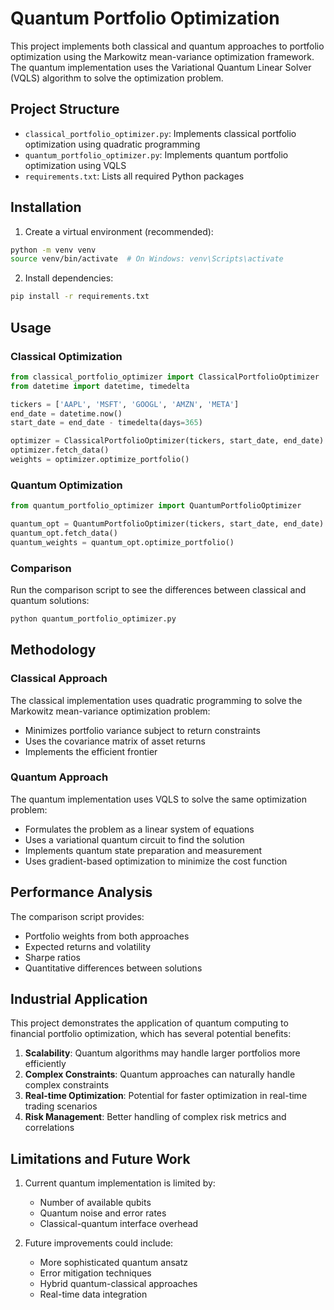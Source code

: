 # Quantum Portfolio Optimization

This project implements both classical and quantum approaches to portfolio optimization using the Markowitz mean-variance optimization framework. The quantum implementation uses the Variational Quantum Linear Solver (VQLS) algorithm to solve the optimization problem.

## Project Structure

- `classical_portfolio_optimizer.py`: Implements classical portfolio optimization using quadratic programming
- `quantum_portfolio_optimizer.py`: Implements quantum portfolio optimization using VQLS
- `requirements.txt`: Lists all required Python packages

## Installation

1. Create a virtual environment (recommended):
```bash
python -m venv venv
source venv/bin/activate  # On Windows: venv\Scripts\activate
```

2. Install dependencies:
```bash
pip install -r requirements.txt
```

## Usage

### Classical Optimization
```python
from classical_portfolio_optimizer import ClassicalPortfolioOptimizer
from datetime import datetime, timedelta

tickers = ['AAPL', 'MSFT', 'GOOGL', 'AMZN', 'META']
end_date = datetime.now()
start_date = end_date - timedelta(days=365)

optimizer = ClassicalPortfolioOptimizer(tickers, start_date, end_date)
optimizer.fetch_data()
weights = optimizer.optimize_portfolio()
```

### Quantum Optimization
```python
from quantum_portfolio_optimizer import QuantumPortfolioOptimizer

quantum_opt = QuantumPortfolioOptimizer(tickers, start_date, end_date)
quantum_opt.fetch_data()
quantum_weights = quantum_opt.optimize_portfolio()
```

### Comparison
Run the comparison script to see the differences between classical and quantum solutions:
```bash
python quantum_portfolio_optimizer.py
```

## Methodology

### Classical Approach
The classical implementation uses quadratic programming to solve the Markowitz mean-variance optimization problem:
- Minimizes portfolio variance subject to return constraints
- Uses the covariance matrix of asset returns
- Implements the efficient frontier

### Quantum Approach
The quantum implementation uses VQLS to solve the same optimization problem:
- Formulates the problem as a linear system of equations
- Uses a variational quantum circuit to find the solution
- Implements quantum state preparation and measurement
- Uses gradient-based optimization to minimize the cost function

## Performance Analysis

The comparison script provides:
- Portfolio weights from both approaches
- Expected returns and volatility
- Sharpe ratios
- Quantitative differences between solutions

## Industrial Application

This project demonstrates the application of quantum computing to financial portfolio optimization, which has several potential benefits:

1. **Scalability**: Quantum algorithms may handle larger portfolios more efficiently
2. **Complex Constraints**: Quantum approaches can naturally handle complex constraints
3. **Real-time Optimization**: Potential for faster optimization in real-time trading scenarios
4. **Risk Management**: Better handling of complex risk metrics and correlations

## Limitations and Future Work

1. Current quantum implementation is limited by:
   - Number of available qubits
   - Quantum noise and error rates
   - Classical-quantum interface overhead

2. Future improvements could include:
   - More sophisticated quantum ansatz
   - Error mitigation techniques
   - Hybrid quantum-classical approaches
   - Real-time data integration 